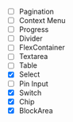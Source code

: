 - [ ] Pagination
- [ ] Context Menu
- [ ] Progress
- [ ] Divider
- [ ] FlexContainer
- [ ] Textarea
- [ ] Table
- [x] Select
- [ ] Pin Input
- [x] Switch
- [x] Chip
- [x] BlockArea
